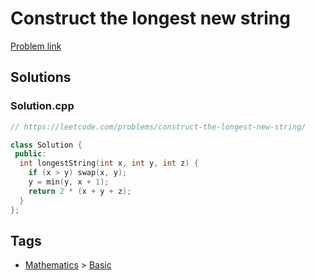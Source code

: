 # Construct the longest new string

[Problem link](https://leetcode.com/problems/construct-the-longest-new-string/)

## Solutions


### Solution.cpp
```cpp
// https://leetcode.com/problems/construct-the-longest-new-string/

class Solution {
 public:
  int longestString(int x, int y, int z) {
    if (x > y) swap(x, y);
    y = min(y, x + 1);
    return 2 * (x + y + z);
  }
};
```
## Tags

* [Mathematics](/README.md#Mathematics) > [Basic](/README.md#Mathematics-Basic)
